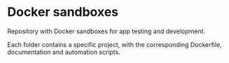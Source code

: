 # Docker sandboxes

Repository with Docker sandboxes for app testing and development.

Each folder contains a specific project, with the corresponding Dockerfile, documentation and automation scripts.

